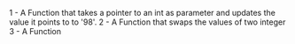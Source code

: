 1 - A Function that takes a pointer to an int as parameter and updates the value it points to to '98'.
2 - A Function that swaps the values of two integer
3 - A Function

